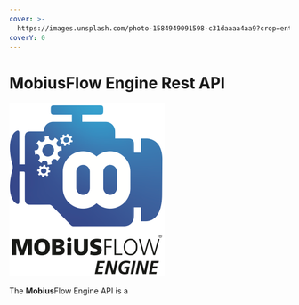 ```yaml
---
cover: >-
  https://images.unsplash.com/photo-1584949091598-c31daaaa4aa9?crop=entropy&cs=tinysrgb&fm=jpg&ixid=MnwxOTcwMjR8MHwxfHNlYXJjaHw5fHxjb2RlfGVufDB8fHx8MTY1NDU4NDg3NQ&ixlib=rb-1.2.1&q=80
coverY: 0
---
```


# MobiusFlow Engine Rest API

![](.gitbook/assets/engine2.png)

The **Mobius**Flow Engine API is a&#x20;
